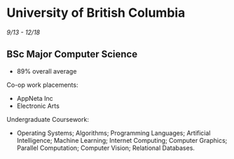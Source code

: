 # University of British Columbia
*9/13 - 12/18*
## BSc Major Computer Science
* 89% overall average

Co-op work placements:
* AppNeta Inc
* Electronic Arts

Undergraduate Coursework: 
* Operating Systems; Algorithms; Programming Languages; Artificial Intelligence; Machine Learning; Internet Computing; Computer Graphics; Parallel Computation; Computer Vision; Relational Databases.
